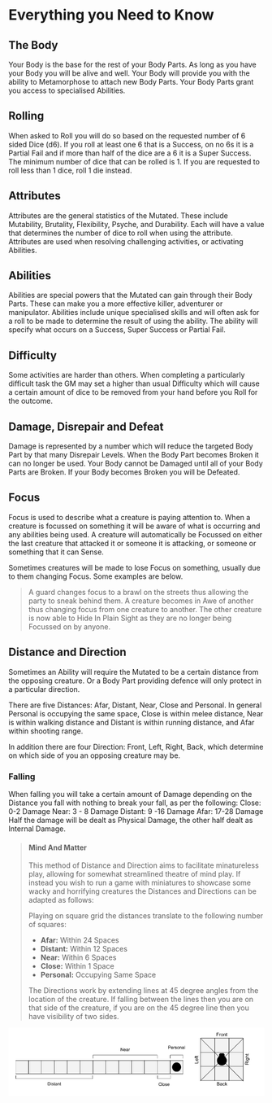 # Everything you Need to Know

## The Body

Your Body is the base for the rest of your Body Parts. As long as you have your Body you will be alive and well. Your Body will provide you with the ability to Metamorphose to attach new Body Parts. Your Body Parts grant you access to specialised Abilities.

## Rolling

When asked to Roll you will do so based on the requested number of 6 sided Dice (d6). If you roll at least one 6 that is a Success, on no 6s it is a Partial Fail and if more than half of the dice are a 6 it is a Super Success.
The minimum number of dice that can be rolled is 1. If you are requested to roll less than 1 dice, roll 1 die instead.

## Attributes

Attributes are the general statistics of the Mutated. These include Mutability, Brutality, Flexibility, Psyche, and Durability. Each will have a value that determines the number of dice to roll when using the attribute. Attributes are used when resolving challenging activities, or activating Abilities.

## Abilities

Abilities are special powers that the Mutated can gain through their Body Parts. These can make you a more effective killer, adventurer or manipulator. Abilities include unique specialised skills and will often ask for a roll to be made to determine the result of using the ability. The ability will specify what occurs on a Success, Super Success or Partial Fail.

## Difficulty

Some activities are harder than others. When completing a particularly difficult task the GM may set a higher than usual Difficulty which will cause a certain amount of dice to be removed from your hand before you Roll for the outcome.

## Damage, Disrepair and Defeat

Damage is represented by a number which will reduce the targeted Body Part by that many Disrepair Levels. When the Body Part becomes Broken it can no longer be used. Your Body cannot be Damaged until all of your Body Parts are Broken. If your Body becomes Broken you will be Defeated.

## Focus

Focus is used to describe what a creature is paying attention to. When a creature is focussed on something it will be aware of what is occurring and any abilities being used. A creature will automatically be Focussed on either the last creature that attacked it or someone it is attacking, or someone or something that it can Sense.

Sometimes creatures will be made to lose Focus on something, usually due to them changing Focus. Some examples are below.

> A guard changes focus to a brawl on the streets thus allowing the party to sneak behind them.
A creature becomes in Awe of another thus changing focus from one creature to another. The other creature is now able to Hide In Plain Sight as they are no longer being Focussed on by anyone.

## Distance and Direction

Sometimes an Ability will require the Mutated to be a certain distance from the opposing creature. Or a Body Part providing defence will only protect in a particular direction.

There are five Distances: Afar, Distant, Near, Close and Personal. In general Personal is occupying the same space, Close is within melee distance, Near is within walking distance and Distant is within running distance, and Afar within shooting range.

In addition there are four Direction: Front, Left, Right, Back, which determine on which side of you an opposing creature may be.

### Falling

When falling you will take a certain amount of Damage depending on the Distance you fall with nothing to break your fall, as per the following:
Close: 0-2 Damage
Near: 3 - 8 Damage
Distant: 9 -16 Damage
Afar: 17-28 Damage
Half the damage will be dealt as Physical Damage, the other half dealt as Internal Damage.

> #### Mind And Matter
>
> This method of Distance and Direction aims to facilitate minatureless play, allowing for somewhat streamlined theatre of mind play. If instead you wish to run a game with miniatures to showcase some wacky and horrifying creatures the Distances and Directions can be adapted as follows:
>
> Playing on square grid the distances translate to the following number of squares:
>
> - **Afar:** Within 24 Spaces
> - **Distant:** Within 12 Spaces
> - **Near:** Within 6 Spaces
> - **Close:** Within 1 Space
> - **Personal:** Occupying Same Space
>
> The Directions work by extending lines at 45 degree angles from the location of the creature. If falling between the lines then you are on that side of the creature, if you are on the 45 degree line then you have visibility of two sides.

![direction & distance](core/media/dirdist.png)
